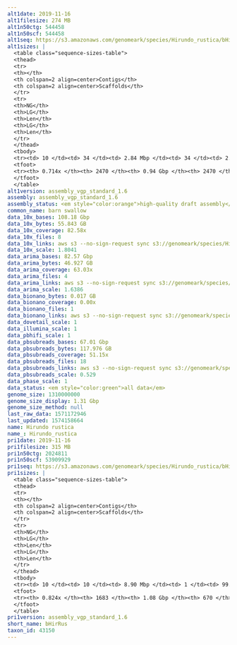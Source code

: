 ```yaml
---
alt1date: 2019-11-16
alt1filesize: 274 MB
alt1n50ctg: 544458
alt1n50scf: 544458
alt1seq: https://s3.amazonaws.com/genomeark/species/Hirundo_rustica/bHirRus1/assembly_vgp_standard_1.6/bHirRus1.alt.asm.20191116.fasta.gz
alt1sizes: |
  <table class="sequence-sizes-table">
  <thead>
  <tr>
  <th></th>
  <th colspan=2 align=center>Contigs</th>
  <th colspan=2 align=center>Scaffolds</th>
  </tr>
  <tr>
  <th>NG</th>
  <th>LG</th>
  <th>Len</th>
  <th>LG</th>
  <th>Len</th>
  </tr>
  </thead>
  <tbody>
  <tr><td> 10 </td><td> 34 </td><td> 2.84 Mbp </td><td> 34 </td><td> 2.84 Mbp </td></tr>  <tr><td> 20 </td><td> 93 </td><td> 1.78 Mbp </td><td> 93 </td><td> 1.78 Mbp </td></tr>  <tr><td> 30 </td><td> 183 </td><td> 1.19 Mbp </td><td> 183 </td><td> 1.19 Mbp </td></tr>  <tr><td> 40 </td><td> 312 </td><td> 0.84 Mbp </td><td> 312 </td><td> 0.84 Mbp </td></tr>  <tr style="background-color:#cccccc;"><td> 50 </td><td> 507 </td><td> 0.54 Mbp </td><td> 507 </td><td> 0.54 Mbp </td></tr>  <tr><td> 60 </td><td> 838 </td><td> 0.28 Mbp </td><td> 838 </td><td> 0.28 Mbp </td></tr>  <tr><td> 70 </td><td> 1853 </td><td> 51.80 Kbp </td><td> 1853 </td><td> 51.80 Kbp </td></tr>  <tr><td> 80 </td><td> - </td><td> - </td><td> - </td><td> - </td></tr>  <tr><td> 90 </td><td> - </td><td> - </td><td> - </td><td> - </td></tr>  <tr><td> 100 </td><td> - </td><td> - </td><td> - </td><td> - </td></tr>  </tbody>
  <tfoot>
  <tr><th> 0.714x </th><th> 2470 </th><th> 0.94 Gbp </th><th> 2470 </th><th> 0.94 Gbp </th></tr>
  </tfoot>
  </table>
alt1version: assembly_vgp_standard_1.6
assembly: assembly_vgp_standard_1.6
assembly_status: <em style="color:orange">high-quality draft assembly</em>
common_name: barn swallow
data_10x_bases: 108.18 Gbp
data_10x_bytes: 55.843 GB
data_10x_coverage: 82.58x
data_10x_files: 8
data_10x_links: aws s3 --no-sign-request sync s3://genomeark/species/Hirundo_rustica/bHirRus1/genomic_data/10x/ .<br>
data_10x_scale: 1.8041
data_arima_bases: 82.57 Gbp
data_arima_bytes: 46.927 GB
data_arima_coverage: 63.03x
data_arima_files: 4
data_arima_links: aws s3 --no-sign-request sync s3://genomeark/species/Hirundo_rustica/bHirRus1/genomic_data/arima/ .<br>
data_arima_scale: 1.6386
data_bionano_bytes: 0.017 GB
data_bionano_coverage: 0.00x
data_bionano_files: 1
data_bionano_links: aws s3 --no-sign-request sync s3://genomeark/species/Hirundo_rustica/bHirRus1/genomic_data/bionano/ .<br>
data_dovetail_scale: 1
data_illumina_scale: 1
data_pbhifi_scale: 1
data_pbsubreads_bases: 67.01 Gbp
data_pbsubreads_bytes: 117.976 GB
data_pbsubreads_coverage: 51.15x
data_pbsubreads_files: 18
data_pbsubreads_links: aws s3 --no-sign-request sync s3://genomeark/species/Hirundo_rustica/bHirRus1/genomic_data/pacbio/ . --exclude "*ccs.bam*"<br>
data_pbsubreads_scale: 0.529
data_phase_scale: 1
data_status: <em style="color:green">all data</em>
genome_size: 1310000000
genome_size_display: 1.31 Gbp
genome_size_method: null
last_raw_data: 1571172946
last_updated: 1574158664
name: Hirundo rustica
name_: Hirundo_rustica
pri1date: 2019-11-16
pri1filesize: 315 MB
pri1n50ctg: 2024811
pri1n50scf: 53909929
pri1seq: https://s3.amazonaws.com/genomeark/species/Hirundo_rustica/bHirRus1/assembly_vgp_standard_1.6/bHirRus1.pri.asm.20191116.fasta.gz
pri1sizes: |
  <table class="sequence-sizes-table">
  <thead>
  <tr>
  <th></th>
  <th colspan=2 align=center>Contigs</th>
  <th colspan=2 align=center>Scaffolds</th>
  </tr>
  <tr>
  <th>NG</th>
  <th>LG</th>
  <th>Len</th>
  <th>LG</th>
  <th>Len</th>
  </tr>
  </thead>
  <tbody>
  <tr><td> 10 </td><td> 10 </td><td> 8.90 Mbp </td><td> 1 </td><td> 99.91 Mbp </td></tr>  <tr><td> 20 </td><td> 28 </td><td> 6.24 Mbp </td><td> 2 </td><td> 96.21 Mbp </td></tr>  <tr><td> 30 </td><td> 55 </td><td> 4.02 Mbp </td><td> 4 </td><td> 67.92 Mbp </td></tr>  <tr><td> 40 </td><td> 94 </td><td> 2.89 Mbp </td><td> 6 </td><td> 61.99 Mbp </td></tr>  <tr style="background-color:#cccccc;"><td> 50 </td><td> 146 </td><td style="background-color:#88ff88;"> 2.02 Mbp </td><td> 8 </td><td style="background-color:#88ff88;"> 53.91 Mbp </td></tr>  <tr><td> 60 </td><td> 228 </td><td> 1.29 Mbp </td><td> 12 </td><td> 25.88 Mbp </td></tr>  <tr><td> 70 </td><td> 375 </td><td> 0.61 Mbp </td><td> 18 </td><td> 15.28 Mbp </td></tr>  <tr><td> 80 </td><td> 810 </td><td> 0.11 Mbp </td><td> 41 </td><td> 1.77 Mbp </td></tr>  <tr><td> 90 </td><td> - </td><td> - </td><td> - </td><td> - </td></tr>  <tr><td> 100 </td><td> - </td><td> - </td><td> - </td><td> - </td></tr>  </tbody>
  <tfoot>
  <tr><th> 0.824x </th><th> 1683 </th><th> 1.08 Gbp </th><th> 670 </th><th> 1.11 Gbp </th></tr>
  </tfoot>
  </table>
pri1version: assembly_vgp_standard_1.6
short_name: bHirRus
taxon_id: 43150
---
```

